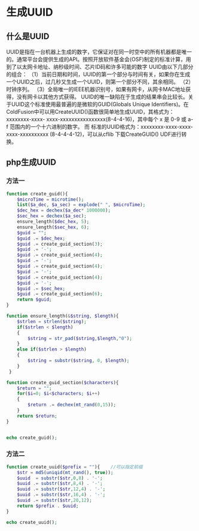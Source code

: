 

# 生成UUID

## 什么是UUID

UUID是指在一台机器上生成的数字，它保证对在同一时空中的所有机器都是唯一的。通常平台会提供生成的API。按照开放软件基金会(OSF)制定的标准计算，用到了以太网卡地址、纳秒级时间、芯片ID码和许多可能的数字 
UUID由以下几部分的组合： 
（1）当前日期和时间，UUID的第一个部分与时间有关，如果你在生成一个UUID之后，过几秒又生成一个UUID，则第一个部分不同，其余相同。 
（2）时钟序列。 
（3）全局唯一的IEEE机器识别号，如果有网卡，从网卡MAC地址获得，没有网卡以其他方式获得。 
UUID的唯一缺陷在于生成的结果串会比较长。关于UUID这个标准使用最普遍的是微软的GUID(Globals Unique Identifiers)。在ColdFusion中可以用CreateUUID()函数很简单地生成UUID，其格式为：xxxxxxxx-xxxx- xxxx-xxxxxxxxxxxxxxxx(8-4-4-16)，其中每个 x 是 0-9 或 a-f 范围内的一个十六进制的数字。 
而 标准的UUID格式为：xxxxxxxx-xxxx-xxxx-xxxx-xxxxxxxxxx (8-4-4-4-12)，可以从cflib 下载CreateGUID() UDF进行转换。 

## php生成UUID

### 方法一

```php
function create_guid(){ 
    $microTime = microtime(); 
    list($a_dec, $a_sec) = explode(" ", $microTime); 
    $dec_hex = dechex($a_dec* 1000000); 
    $sec_hex = dechex($a_sec); 
    ensure_length($dec_hex, 5); 
    ensure_length($sec_hex, 6); 
    $guid = ""; 
    $guid .= $dec_hex; 
    $guid .= create_guid_section(3); 
    $guid .= '-'; 
    $guid .= create_guid_section(4); 
    $guid .= '-'; 
    $guid .= create_guid_section(4); 
    $guid .= '-'; 
    $guid .= create_guid_section(4); 
    $guid .= '-'; 
    $guid .= $sec_hex; 
    $guid .= create_guid_section(6); 
    return $guid; 
} 

function ensure_length(&$string, $length){    
    $strlen = strlen($string);    
    if($strlen < $length)    
    {    
        $string = str_pad($string,$length,"0");    
    }    
    else if($strlen > $length)    
    {    
        $string = substr($string, 0, $length);    
    }   
 } 

function create_guid_section($characters){ 
    $return = ""; 
    for($i=0; $i<$characters; $i++) 
    { 
        $return .= dechex(mt_rand(0,15)); 
    } 
    return $return; 
} 


echo create_guid();

```



### 方法二

```php
function create_uuid($prefix = ""){    //可以指定前缀
    $str = md5(uniqid(mt_rand(), true));   
    $uuid  = substr($str,0,8) . '-';   
    $uuid .= substr($str,8,4) . '-';   
    $uuid .= substr($str,12,4) . '-';   
    $uuid .= substr($str,16,4) . '-';   
    $uuid .= substr($str,20,12);   
    return $prefix . $uuid;
}

echo create_uuid();
```







